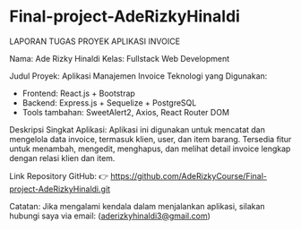 # Final-project-AdeRizkyHinaldi
LAPORAN TUGAS PROYEK APLIKASI INVOICE

Nama: Ade Rizky Hinaldi
Kelas: Fullstack Web Development

Judul Proyek: Aplikasi Manajemen Invoice
Teknologi yang Digunakan:
- Frontend: React.js + Bootstrap
- Backend: Express.js + Sequelize + PostgreSQL
- Tools tambahan: SweetAlert2, Axios, React Router DOM

Deskripsi Singkat Aplikasi:
Aplikasi ini digunakan untuk mencatat dan mengelola data invoice, termasuk klien, user, dan item barang. Tersedia fitur untuk menambah, mengedit, menghapus, dan melihat detail invoice lengkap dengan relasi klien dan item.

Link Repository GitHub:
👉 https://github.com/AdeRizkyCourse/Final-project-AdeRizkyHinaldi.git

Catatan:
Jika mengalami kendala dalam menjalankan aplikasi, silakan hubungi saya via email: (aderizkyhinaldi3@gmail.com)
